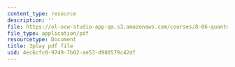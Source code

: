 ```yaml
---
content_type: resource
description: ''
file: https://ol-ocw-studio-app-qa.s3.amazonaws.com/courses/8-06-quantum-physics-iii-spring-2018/4ec6cfc097497b02ae53d980579c42df_nd_sryUc1tc.pdf
file_type: application/pdf
resourcetype: Document
title: 3play pdf file
uid: 4ec6cfc0-9749-7b02-ae53-d980579c42df
---
```

